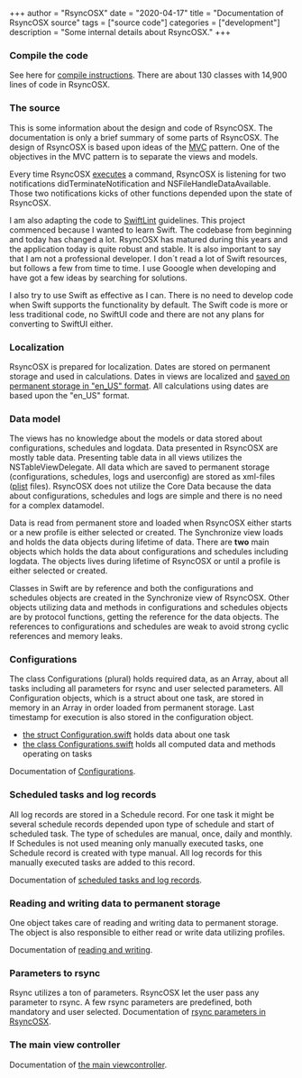 +++
author = "RsyncOSX"
date = "2020-04-17"
title =  "Documentation of RsyncOSX source"
tags = ["source code"]
categories = ["development"]
description = "Some internal details about RsyncOSX."
+++
### Compile the code

See here for [compile instructions](/post/compile). There are about 130 classes with 14,900 lines of code in RsyncOSX.

### The source

This is some information about the design and code of RsyncOSX. The documentation is only a brief summary of some parts of RsyncOSX. The design of RsyncOSX is based upon ideas of the [MVC](https://en.wikipedia.org/wiki/Model%E2%80%93view%E2%80%93controller) pattern. One of the objectives in the MVC pattern is to separate the views and models.

Every time RsyncOSX [executes](https://github.com/rsyncOSX/RsyncOSX/blob/master/RsyncOSX/ProcessCmd.swift) a command, RsyncOSX is listening for two notifications didTerminateNotification and NSFileHandleDataAvailable. Those two notifications kicks of other functions depended upon the state of RsyncOSX.

I am also adapting the code to [SwiftLint](https://github.com/realm/SwiftLint) guidelines. This project commenced because I wanted to learn Swift. The codebase from beginning and today has changed a lot. RsyncOSX has matured during this years and the application today is quite robust and stable. It is also important to say that I am not a professional developer. I don´t read a lot of Swift resources, but follows a few from time to time. I use Gooogle when developing and have got a few ideas by searching for solutions.

I also try to use Swift as effective as I can. There is no need to develop code when Swift supports the functionality by default. The Swift code is more or less traditional code, no SwiftUI code and there are not any plans for converting to SwiftUI either.  

### Localization

RsyncOSX is prepared for localization. Dates are stored on permanent storage and used in calculations. Dates in views are localized and [saved on permanent storage in "en_US" format](https://github.com/rsyncOSX/RsyncOSX/blob/master/RsyncOSX/extensionDate.swift). All calculations using dates are based upon the "en_US" format.

### Data model

The views has no knowledge about the models or data stored about configurations, schedules and logdata. Data presented in RsyncOSX are mostly table data. Presenting table data in all views utilizes the NSTableViewDelegate. All data which are saved to permanent storage (configurations, schedules, logs and userconfig) are stored as xml-files ([plist](https://en.wikipedia.org/wiki/Property_list) files). RsyncOSX does not utilize the Core Data because the data about configurations, schedules and logs are simple and there is no need for a complex datamodel.

Data is read from permanent store and loaded when RsyncOSX either starts or a new profile is either selected or created. The Synchronize view loads and holds the data objects during lifetime of data. There are **two** main objects which holds the data about configurations and schedules including logdata. The objects lives during lifetime of RsyncOSX or until a profile is either selected or created.

Classes in Swift are by reference and both the  configurations and schedules objects are created in the Synchronize view of RsyncOSX. Other objects utilizing data and methods in configurations and schedules objects are by protocol functions, getting the reference for the data objects. The references to  configurations and schedules are weak to avoid strong cyclic references and memory leaks.

### Configurations

The class Configurations (plural) holds required data, as an Array<Configuration>, about all tasks including all parameters for rsync and user selected parameters. All Configuration objects, which is a struct about one task, are stored in memory in an Array<Configuration> in order loaded from permanent storage. Last timestamp for execution is also stored in the configuration object.

- [the struct Configuration.swift](https://github.com/rsyncOSX/RsyncOSX/blob/master/RsyncOSX/Configuration.swift) holds data about one task
- [the class Configurations.swift](https://github.com/rsyncOSX/RsyncOSX/blob/master/RsyncOSX/Configurations.swift) holds all computed data and methods operating on tasks

Documentation of [Configurations](/post/configuration/).

### Scheduled tasks and log records

All log records are stored in a Schedule record. For one task it might be several schedule records depended upon type of schedule and start of scheduled task. The type of schedules are manual, once, daily and monthly. If Schedules is not used meaning only manually executed tasks, one Schedule record is created with type manual. All log records for this manually executed tasks are added to this record.

Documentation of [scheduled tasks and log records](/post/configurationschedule/).

### Reading and writing data to permanent storage

One object takes care of reading and writing data to permanent storage. The object is also responsible to either read or write data utilizing profiles.

Documentation of [reading and writing](/post/readwrite/).

### Parameters to rsync

Rsync utilizes a ton of parameters. RsyncOSX let the user pass any parameter to rsync. A few rsync parameters are predefined, both mandatory and user selected. Documentation of [rsync parameters in RsyncOSX](/post/parameters/).

### The main view controller

Documentation of [the main viewcontroller](/post/viewcontroller/).
